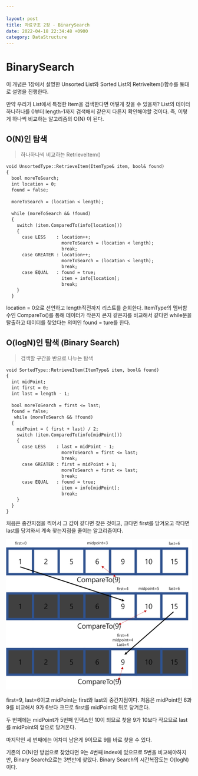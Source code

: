 ```yaml
---

layout: post
title: 자료구조 2장 - BinarySearch
date: 2022-04-18 22:34:48 +0900
category: DataStructure
---
```

# BinarySearch
이 개념은 1장에서 설명한 Unsorted List와 Sorted List의 RetriveItem()함수를 토대로 설명을 진행한다.

만약 우리가 List에서 특정한 Item을 검색한다면 어떻게 찾을 수 있을까?
List의 데이터하나하나를 0부터 length-1까지 검색해서 같은지 다른지 확인해야할 것이다.
즉, 이렇게 하나씩 비교하는 알고리즘의 O(N) 이 된다.

## O(N)인 탐색

> 하나하나씩 비교하는 RetrieveItem()

``````
void UnsortedType::RetrieveItem(ItemType& item, bool& found) 
{
  bool moreToSearch;
  int location = 0;
  found = false;

  moreToSearch = (location < length);

  while (moreToSearch && !found) 
  {
    switch (item.ComparedTo(info[location]))
    {
      case LESS    : location++;
                     moreToSearch = (location < length);
                     break;
      case GREATER : location++;
                     moreToSearch = (location < length);
                     break;
      case EQUAL   : found = true;
                     item = info[location];
                     break;
    }
  }
``````

location = 0으로 선언하고 length직전까지 리스트를 순회한다.
ItemType의 멤버함수인 CompareTo()를 통해 데이터가 작은지 큰지 같은지를 비교해서 같다면 while문을 탈출하고 데이터를 찾았다는 의미인 found = ture를 한다.

## O(logN)인 탐색 (Binary Search)

> 검색할 구간을 반으로 나누는 탐색

``````
void SortedType::RetrieveItem(ItemType& item, bool& found) 
{
  int midPoint;
  int first = 0;
  int last = length - 1;

  bool moreToSearch = first <= last;
  found = false;
   while (moreToSearch && !found) 
  {
    midPoint = ( first + last) / 2;
    switch (item.ComparedTo(info[midPoint])) 
    {
      case LESS    : last = midPoint - 1;
                     moreToSearch = first <= last;
                     break;
      case GREATER : first = midPoint + 1;
                     moreToSearch = first <= last;
                     break;
      case EQUAL   : found = true;
                     item = info[midPoint];
                     break;
    }
  }
}
``````

처음은 중간지점을 찍어서 그 값이 같다면 찾은 것이고, 크다면 first를 당겨오고 작다면 last를 당겨와서 계속 찾는지점을 줄이는 알고리즘이다.

![](..\public\img\posts\Datastructure2-BinarySearch.png)

first=9, last=6이고 midPoint는 first와 last의 중간지점이다. 처음은 midPoint인 6과 9를 비교해서 9가 6보다 크므로 first를 midPoint의 뒤로 당겨온다.

두 번째에는 midPoint가 5번째 인덱스인 10이 되므로 찾을 9가 10보다 작으므로 last를 midPoint의 앞으로 당겨온다.

마지막인 세 번째에는 어차피 남은게 9이므로 9를 바로 찾을 수 있다.

기존의 O(N)인 방법으로 찾았다면 9는 4번째 index에 있으므로 5번을 비교해야하지만, Binary Search으로는 3번만에 찾았다.
Binary Search의 시간복잡도는 O(logN)이다.